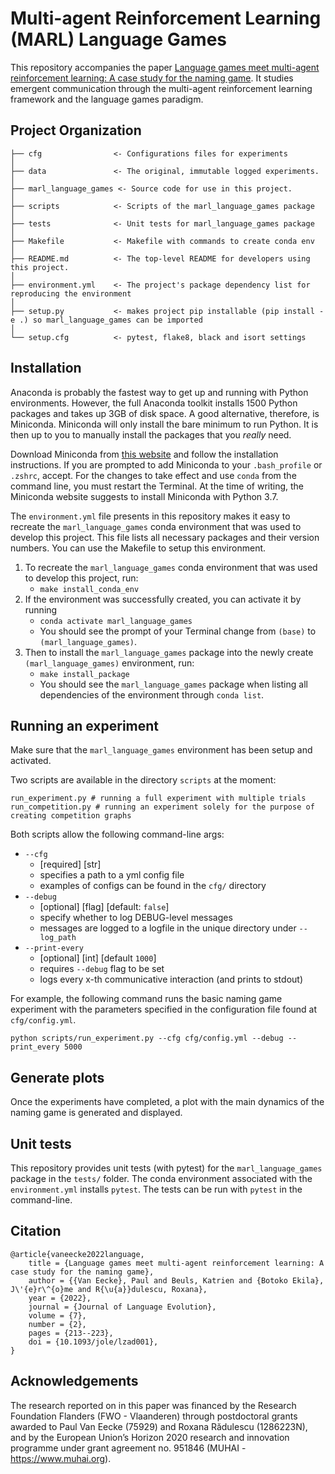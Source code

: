 # Multi-agent Reinforcement Learning (MARL) Language Games

This repository accompanies the paper [Language games meet multi-agent reinforcement learning: A case study for the naming game](https://academic.oup.com/jole/article/7/2/213/7128304#410601591). It studies emergent communication through the multi-agent reinforcement learning framework and the language games paradigm.

## Project Organization

    ├── cfg                <- Configurations files for experiments
    │
    ├── data               <- The original, immutable logged experiments.
    │
    ├── marl_language_games <- Source code for use in this project.
    │
    ├── scripts            <- Scripts of the marl_language_games package
    │
    ├── tests              <- Unit tests for marl_language_games package
    │
    ├── Makefile           <- Makefile with commands to create conda env
    │
    ├── README.md          <- The top-level README for developers using this project.
    │
    ├── environment.yml    <- The project's package dependency list for reproducing the environment
    │
    ├── setup.py           <- makes project pip installable (pip install -e .) so marl_language_games can be imported
    │
    └── setup.cfg          <- pytest, flake8, black and isort settings

## Installation

Anaconda is probably the fastest way to get up and running with Python environments. However, the full Anaconda toolkit installs 1500 Python packages and takes up 3GB of disk space. A good alternative, therefore, is Miniconda. Miniconda will only install the bare minimum to run Python. It is then up to you to manually install the packages that you _really_ need.

Download Miniconda from [this website](https://docs.conda.io/en/latest/miniconda.html) and follow the installation instructions. If you are prompted to add Miniconda to your `.bash_profile` or `.zshrc`, accept. For the changes to take effect and use `conda` from the command line, you must restart the Terminal. At the time of writing, the Miniconda website suggests to install Miniconda with Python 3.7.

The `environment.yml` file presents in this repository makes it easy to recreate the `marl_language_games` conda environment that was used to develop this project. This file lists all necessary packages and their version numbers. You can use the Makefile to setup this environment.

1. To recreate the `marl_language_games` conda environment that was used to develop this project, run:
   - `make install_conda_env`
2. If the environment was successfully created, you can activate it by running
   - `conda activate marl_language_games`
   - You should see the prompt of your Terminal change from `(base)` to `(marl_language_games)`.
3. Then to install the `marl_language_games` package into the newly create `(marl_language_games)` environment, run:
   - `make install_package`
   - You should see the `marl_language_games` package when listing all dependencies of the environment through `conda list`.

## Running an experiment

Make sure that the `marl_language_games` environment has been setup and activated.

Two scripts are available in the directory `scripts` at the moment:

```
run_experiment.py # running a full experiment with multiple trials
run_competition.py # running an experiment solely for the purpose of creating competition graphs
```

Both scripts allow the following command-line args:

- `--cfg`
  - [required] [str]
  - specifies a path to a yml config file
  - examples of configs can be found in the `cfg/` directory
- `--debug`
  - [optional] [flag] [default: `false`]
  - specify whether to log DEBUG-level messages
  - messages are logged to a logfile in the unique directory under `--log_path`
- `--print-every`
  - [optional] [int] [default `1000`]
  - requires `--debug` flag to be set
  - logs every x-th communicative interaction (and prints to stdout)

For example, the following command runs the basic naming game experiment with the parameters specified in the configuration file found at `cfg/config.yml`.

```
python scripts/run_experiment.py --cfg cfg/config.yml --debug --print_every 5000
```

## Generate plots

Once the experiments have completed, a plot with the main dynamics of the naming game is generated and displayed.

## Unit tests

This repository provides unit tests (with pytest) for the `marl_language_games` package in the `tests/` folder. The conda environment associated with the `environment.yml` installs `pytest`. The tests can be run with `pytest` in the command-line.

## Citation

```
@article{vaneecke2022language,
    title = {Language games meet multi-agent reinforcement learning: A case study for the naming game},
    author = {{Van Eecke}, Paul and Beuls, Katrien and {Botoko Ekila}, J\'{e}r\^{o}me and R{\u{a}}dulescu, Roxana},
    year = {2022},
    journal = {Journal of Language Evolution},
    volume = {7},
    number = {2},
    pages = {213--223},
    doi = {10.1093/jole/lzad001},
}
```

## Acknowledgements

The research reported on in this paper was financed by the Research Foundation Flanders (FWO - Vlaanderen) through postdoctoral grants awarded to Paul Van Eecke (75929) and Roxana Rădulescu (1286223N), and by the European Union’s Horizon 2020 research and innovation programme under grant agreement no. 951846 (MUHAI - https://www.muhai.org).
